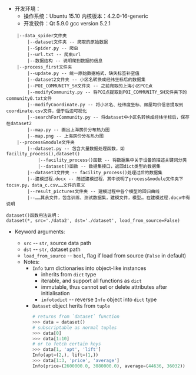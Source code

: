  - 开发环境：
	 - 操作系统：Ubuntu 15.10	 内核版本：4.2.0-16-generic 
	 - 开发软件：Qt 5.9.0	 gcc version 5.2.1
```
    |--data_spider文件夹
        |--dataset文件夹 -- 爬取的原始数据
        |--Spider.py -- 爬虫
        |--url.txt -- 爬虫url
        |--数据结构 -- 说明爬到数据的信息
    |--process_first文件夹
        |--update.py -- 统一原始数据格式，缺失标签补空值
        |--dataset2文件夹 -- 小区名转换成经纬坐标后的数据集
        |--POI_COMMUNITY_SH文件夹 -- 之前爬取的上海小区POI点
        |--modifyCommunity.py -- 将POI点提取到POI_COMMUNITY_SH文件夹下的community0.txt文件
        |--modifyCoordinate.py -- 将小区名、经纬度坐标、房屋均价信息提取到coordinate.csv文件，便于后边可视化
        |--searchForCommunity.py -- 将dataset中小区名转换成经纬坐标后，保存在dataset2
        |--map.py -- 画出上海房价分布热力图
        |--map.png -- 上海房价分布热力图
    |--process&module文件夹
        |--dataset.py -- 包含大量数据处理函数，如facility_process(),dataset()
            |--facility_process()函数 -- 将数据集中关于设备的描述关键词分类
            |--dataset()函数 -- 数据集接口，返回dict类型的数据集
        |--dataset3文件夹 -- facility_process()处理过后的数据集
        |--建模过程.docx -- 简述建模过程，其中说明了process&module文件夹下tocsv.py，data_c.csv……文件的意义
        |--result_pictures文件夹 -- 建模过程中各个模型的回归曲线
        |--……其余文件，包含训练、测试数据集，建模文件，模型… 在建模过程.docx中有说明
```

```
dataset()函数用法说明：
dataset(*, src='./data2', dst='./dataset', load_from_source=False)
```

 - Keyword arguments:
    * `src` -- `str`, source data path
    * `dst` -- `str`, dataset path
    * `load_from_source` -- `bool`, flag if load from source (`False` in default)

    - Notes:
        * `Info` turn dictionaries into object-like instances
            - inherits from `dict` type
            - iterable, and support all functions as `dict`
            - immutable, thus cannot set or delete attributes after initialisation
            - `infotodict` -- reverse `Info` object into `dict` type
        * `Dataset` object herits from `tuple`
            ```python
            # returns from `dataset` function
            >>> data = dataset()
            # subscriptable as normal tuples
            >>> data[0]
            >>> data[1:10]
            # or to fetch certain keys
            >>> data[1, 'apt', 'lift']
            Info(apt=(2,), lift=(1,))
            >>> data[1:3, 'price', 'average']
            Info(price=(2600000.0, 3080000.0), average=(44636, 36032))
            ```
